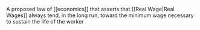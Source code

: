 A proposed law of [[economics]] that asserts that [[Real Wage|Real Wages]] always tend, in the long run, toward the minimum wage necessary to sustain the life of the worker